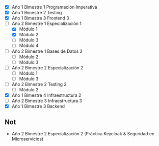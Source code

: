- [x] Año 1 Bimestre 1 Programación Imperativa
- [x] Año 1 Bimestre 2 Testing
- [x] Año 1 Bimestre 3 Frontend 3
- [ ] Año 2 Bimestre 1 Especialización 1
	- [x] Módulo 1
	- [x] Módulo 2
	- [ ] Módulo 3
	- [ ] Módulo 4
- [ ] Año 2 Bimestre 1 Bases de Datos 2
	- [ ] Módulo 2
	- [ ] Módulo 3
- [ ] Año 2 Bimestre 2 Especialización 2
	- [ ] Módulo 1
	- [ ] Módulo 3
- [ ] Año 2 Bimestre 2 Testing 2
	- [ ] Módulo 2
- [x] Año 1 Bimestre 4 Infraestructura 2
- [ ] Año 2 Bimestre 3 Infraestructura 3
- [x] Año 1 Bimestre 3 Backend
## Not
* Año 2 Bimestre 2 Especialización 2 (Práctica Keycloak & Seguridad en Microservicios)